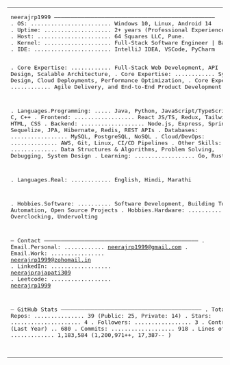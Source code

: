 <table>
<tr>
<td valign="top">
<pre>
neerajrp1999 ————————————————————————————————————————————————
. OS: ........................ Windows 10, Linux, Android 14
. Uptime: .................... 2+ years (Professional Experience)
. Host: ...................... 64 Squares LLC, Pune.
. Kernel: .................... Full-Stack Software Engineer | Backend-Focused | Cloud-Native Systems
. IDE: ....................... IntelliJ IDEA, VSCode, PyCharm

. Core Expertise: ............ Full-Stack Web Development, API Design, Scalable Architecture, 
. Core Expertise: ............ System Design, Cloud Deployments, Performance Optimization,
. Core Expertise: ............ Agile Delivery, and End-to-End Product Development

. Languages.Programming: ..... Java, Python, JavaScript/TypeScript, C, C++
. Frontend: .................. React JS/TS, Redux, Tailwind CSS, HTML, CSS
. Backend: ................... Node.js, Express, Spring Boot, Sequelize, JPA, Hibernate, Redis, REST APIs
. Databases: ................. MySQL, PostgreSQL, NoSQL
. Cloud/DevOps: .............. AWS, Git, Linux, CI/CD Pipelines
. Other Skills: .............. Data Structures & Algorithms, Problem Solving, Debugging, System Design
. Learning: .................. Go, Rust

. Languages.Real: ............ English, Hindi, Marathi

. Hobbies.Software: .......... Software Development, Building Tools, Automation, Open Source Projects
. Hobbies.Hardware: .......... Overclocking, Undervolting

— Contact ——————————————————————————————————————————————
. Email.Personal: ............ <a href="mailto:neerajrp1999@gmail.com">neerajrp1999@gmail.com</a>
. Email.Work: ................ <a href="mailto:neerajrp1999@zohomail.in">neerajrp1999@zohomail.in</a>
. LinkedIn: .................. <a href="https://www.linkedin.com/in/neerajprajapati309" target="_blank" rel="noopener noreferrer">neerajprajapati309</a>
. Leetcode: .................. <a href="https://leetcode.com/neerajrp1999" target="_blank" rel="noopener noreferrer">neerajrp1999</a>

 — GitHub Stats ——————————————————————————————————————————
. Total Repos: ............... 39 (Public: 25, Private: 14)
. Stars: ..................... 4
. Followers: ................. 3
. Contributions (Last Year) .. 680
. Commits: ................... 918
. Lines of Code: ............. 1,183,584 (1,200,971++, 17,387-- )

</pre>
</td>
</tr>
</table>
